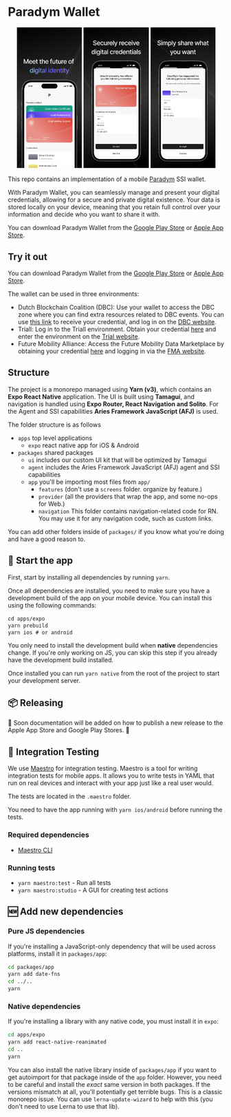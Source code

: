 # Paradym Wallet

<p align="center">
  <img src="assets/ios-1.jpg" width="30%" />
  <img src="assets/ios-2.jpg" width="30%" /> 
  <img src="assets/ios-3.jpg" width="30%" />
</p>

This repo contains an implementation of a mobile [Paradym](https://paradym.id) SSI wallet.

With Paradym Wallet, you can seamlessly manage and present your digital credentials, allowing for a secure and private digital existence. Your data is stored locally on your device, meaning that you retain full control over your information and decide who you want to share it with.

You can download Paradym Wallet from the [Google Play Store](https://play.google.com/store/apps/details?id=id.paradym.wallet) or [Apple App Store](https://apps.apple.com/nl/app/paradym-wallet/id6449846111?l=en).

## Try it out

You can download Paradym Wallet from the [Google Play Store](https://play.google.com/store/apps/details?id=id.paradym.wallet) or [Apple App Store](https://apps.apple.com/nl/app/paradym-wallet/id6449846111?l=en).

The wallet can be used in three environments:

- Dutch Blockchain Coalition (DBC): Use your wallet to access the DBC zone where you can find extra resources related to DBC events. You can use [this link](https://ssi.dutchblockchaincoalition.org/demo/issuer) to receive your credential, and log in on the [DBC website](https://www.dutchblockchaincoalition.org/userlogin).
- Triall: Log in to the Triall environment. Obtain your credential [here](https://ssi.triall.io/demo/issuer) and enter the environment on the [Trial website](https://ssi.triall.io/demo/issuer).
- Future Mobility Alliance: Access the Future Mobility Data Marketplace by obtaining your credential [here](https://ssi.future-mobility-alliance.org/demo/issuer) and logging in via the [FMA website](https://marketplace.future-mobility-alliance.org/).

## Structure

The project is a monorepo managed using **Yarn (v3)**, which contains an **Expo React Native** application. The UI is built using **Tamagui**, and navigation is handled using **Expo Router, React Navigation and Solito**. For the Agent and SSI capabilities **Aries Framework JavaScript (AFJ)** is used.

The folder structure is as follows

- `apps` top level applications
  - `expo` react native app for iOS & Android
- `packages` shared packages
  - `ui` includes our custom UI kit that will be optimized by Tamagui
  - `agent` includes the Aries Framework JavaScript (AFJ) agent and SSI capabilities
  - `app` you'll be importing most files from `app/`
    - `features` (don't use a `screens` folder. organize by feature.)
    - `provider` (all the providers that wrap the app, and some no-ops for Web.)
    - `navigation` This folder contains navigation-related code for RN. You may use it for any navigation code, such as custom links.

You can add other folders inside of `packages/` if you know what you're doing and have a good reason to.

## 🏁 Start the app

First, start by installing all dependencies by running `yarn`.

Once all dependencies are installed, you need to make sure you have a development build of the app on your mobile device.
You can install this using the following commands:

```
cd apps/expo
yarn prebuild
yarn ios # or android
```

You only need to install the development build when **native** dependencies change. If you're only working on JS, you can skip this step if you already have the development build installed.

Once installed you can run `yarn native` from the root of the project to start your development server.

## 📦 Releasing

🚧 Soon documentation will be added on how to publish a new release to the Apple App Store and Google Play Stores. 🚧

## 🧪 Integration Testing

We use [Maestro](https://maestro.mobile.dev/) for integration testing. Maestro is a tool for writing integration tests for mobile apps. It allows you to write tests in YAML that run on real devices and interact with your app just like a real user would.

The tests are located in the `.maestro` folder.

You need to have the app running with `yarn ios/android` before running the tests.

### Required dependencies

- [Maestro CLI](https://maestro.mobile.dev/getting-started/installing-maestro)

### Running tests

- `yarn maestro:test` - Run all tests
- `yarn maestro:studio` - A GUI for creating test actions

## 🆕 Add new dependencies

### Pure JS dependencies

If you're installing a JavaScript-only dependency that will be used across platforms, install it in `packages/app`:

```sh
cd packages/app
yarn add date-fns
cd ../..
yarn
```

### Native dependencies

If you're installing a library with any native code, you must install it in `expo`:

```sh
cd apps/expo
yarn add react-native-reanimated
cd ..
yarn
```

You can also install the native library inside of `packages/app` if you want to get autoimport for that package inside of the `app` folder. However, you need to be careful and install the _exact_ same version in both packages. If the versions mismatch at all, you'll potentially get terrible bugs. This is a classic monorepo issue. You can use `lerna-update-wizard` to help with this (you don't need to use Lerna to use that lib).
